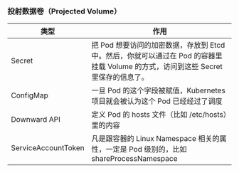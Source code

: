### 投射数据卷（Projected Volume）
| 类型                | 作用                                                         |
| ------------------- | ------------------------------------------------------------ |
| Secret              | 把 Pod 想要访问的加密数据，存放到 Etcd 中。然后，你就可以通过在 Pod 的容器里挂载 Volume 的方式，访问到这些 Secret里保存的信息了。 |
| ConfigMap           | 一旦 Pod 的这个字段被赋值，Kubernetes 项目就会被认为这个 Pod 已经经过了调度 |
| Downward API        | 定义 Pod 的 hosts 文件（比如 /etc/hosts）里的内容            |
| ServiceAccountToken | 凡是跟容器的 Linux Namespace 相关的属性，一定是 Pod 级别的，比如shareProcessNamespace |

